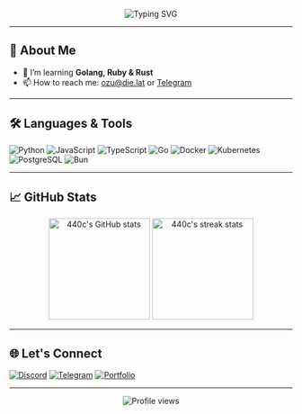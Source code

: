 <!-- Profile README for 440c -->
<p align="center">
  <img src="https://readme-typing-svg.demolab.com?font=Fira+Code&size=22&pause=1000&color=36BCF7&center=true&vCenter=true&width=440&lines=Software+Engineer;Crucify.ru+%F0%9F%9A%80" alt="Typing SVG" />
</p>

---

## 🚀 About Me

- 🌱 I’m learning **Golang, Ruby & Rust**
- 📫 How to reach me: [ozu@die.lat](mailto:ozu@die.lat) or [Telegram](https://t.me/wizardofozu)

---

## 🛠️ Languages & Tools

![Python](https://img.shields.io/badge/-Python-333?style=for-the-badge&logo=python)
![JavaScript](https://img.shields.io/badge/-JavaScript-333?style=for-the-badge&logo=javascript)
![TypeScript](https://img.shields.io/badge/-TypeScript-333?style=for-the-badge&logo=typescript)
![Go](https://img.shields.io/badge/-Go-333?style=for-the-badge&logo=go)
![Docker](https://img.shields.io/badge/-Docker-333?style=for-the-badge&logo=docker)
![Kubernetes](https://img.shields.io/badge/-Kubernetes-333?style=for-the-badge&logo=amazon-aws)
![PostgreSQL](https://img.shields.io/badge/-PostgreSQL-333?style=for-the-badge&logo=postgresql)
![Bun](https://img.shields.io/badge/-Bun-333?style=for-the-badge&logo=bun)

---

## 📈 GitHub Stats

<p align="center">
  <img src="https://github-readme-stats.vercel.app/api?username=440c&show_icons=true&theme=tokyonight" alt="440c's GitHub stats" height="180"/>
  <img src="https://github-readme-streak-stats.herokuapp.com/?user=440c&theme=tokyonight" alt="440c's streak stats" height="180"/>
</p>

---

## 🌐 Let's Connect

[![Discord](https://img.shields.io/badge/Discord-5865F2?style=for-the-badge&logo=discord&logoColor=white)](https://discord.com/ozu)
[![Telegram](https://img.shields.io/badge/Telegram-229ED9?style=for-the-badge&logo=telegram&logoColor=white)](https://t.me/wizardofozu)
[![Portfolio](https://img.shields.io/badge/Portfolio-222222?style=for-the-badge&logo=githubpages&logoColor=white)](https://die.lat)

---

<p align="center">
  <img src="https://komarev.com/ghpvc/?username=440c&style=flat-square&color=blue" alt="Profile views" />
</p>
